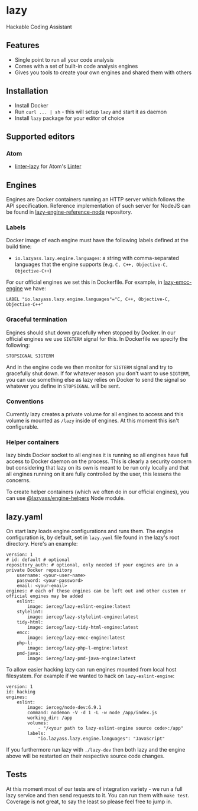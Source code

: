 
# lazy

Hackable Coding Assistant

## Features

* Single point to run all your code analysis
* Comes with a set of built-in code analysis engines
* Gives you tools to create your own engines and shared them with others

## Installation

* Install Docker
* Run `curl ... | sh` - this will setup `lazy` and start it as daemon
* Install `lazy` package for your editor of choice

## Supported editors

### Atom

* [linter-lazy](https://atom.io/packages/linter-lazy) for Atom's [Linter](https://atom.io/packages/linter)

## Engines

Engines are Docker containers running an HTTP server which follows the API specification. Reference implementation of such server for NodeJS can be found in [lazy-engine-reference-node](https://github.com/SoftwareMarbles/lazy-engine-reference-node) repository.

### Labels

Docker image of each engine must have the following labels defined at the build time:

* `io.lazyass.lazy.engine.languages`: a string with comma-separated languages that the engine supports (e.g. `C, C++, Objective-C, Objective-C++`)

For our official engines we set this in Dockerfile. For example, in [lazy-emcc-engine](https://github.com/SoftwareMarbles/lazy-emcc-engine) we have:

```
LABEL "io.lazyass.lazy.engine.languages"="C, C++, Objective-C, Objective-C++"
```

### Graceful termination

Engines should shut down gracefully when stopped by Docker. In our official engines we use `SIGTERM` signal for this. In Dockerfile we specify the following:

```
STOPSIGNAL SIGTERM
```

And in the engine code we then monitor for `SIGTERM` signal and try to gracefully shut down. If for whatever reason you don't want to use `SIGTERM`, you can use something else as lazy relies on Docker to send the signal so whatever you define in `STOPSIGNAL` will be sent.

### Conventions

Currently lazy creates a private volume for all engines to access and this volume is mounted as `/lazy` inside of engines. At this moment this isn't configurable.

### Helper containers

lazy binds Docker socket to all engines it is running so all engines have full access to Docker daemon on the process. This is clearly a security concern but considering that lazy on its own is meant to be run only locally and that all engines running on it are fully controlled by the user, this lessens the concerns.

To create helper containers (which we often do in our official engines), you can use [@lazyass/engine-helpers](https://github.com/SoftwareMarbles/lazy-engine-helpers) Node module.

## lazy.yaml

On start lazy loads engine configurations and runs them. The engine configuration is, by default, set in `lazy.yaml` file found in the lazy's root directory. Here's an example:

```
version: 1
# id: default # optional
repository_auth: # optional, only needed if your engines are in a private Docker repository
    username: <your-user-name>
    password: <your-password>
    email: <your-email>
engines: # each of these engines can be left out and other custom or official engines may be added
    eslint:
        image: ierceg/lazy-eslint-engine:latest
    stylelint:
        image: ierceg/lazy-stylelint-engine:latest
    tidy-html:
        image: ierceg/lazy-tidy-html-engine:latest
    emcc:
        image: ierceg/lazy-emcc-engine:latest
    php-l:
        image: ierceg/lazy-php-l-engine:latest
    pmd-java:
        image: ierceg/lazy-pmd-java-engine:latest
```

To allow easier hacking lazy can run engines mounted from local host filesystem. For example if we wanted to hack on `lazy-eslint-engine`:

```
version: 1
id: hacking
engines:
    eslint:
        image: ierceg/node-dev:6.9.1
        command: nodemon -V -d 1 -L -w node /app/index.js
        working_dir: /app
        volumes:
            - "/<your path to lazy-eslint-engine source code>:/app"
        labels:
            "io.lazyass.lazy.engine.languages": "JavaScript"
```

If you furthermore run lazy with `./lazy-dev` then both lazy and the engine above will be restarted on their respective source code changes.

## Tests

At this moment most of our tests are of integration variety - we run a full lazy service and then send requests to it. You can run them with `make test`. Coverage is not great, to say the least so please feel free to jump in.
